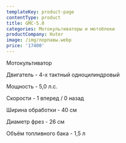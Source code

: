 ```yaml
---
templateKey: product-page
contentType: product
title: GMC-5.0
categories: Мотокультиваторы и мотоблоки
productCompany: Huter
image: /img/лорпавы.webp
price: '17400'
---
```

Мотокультиватор

Двигатель - 4-х тактный одноцилиндровый

Мощность - 5,0 л.с.

Скорости - 1 вперед / 0 назад

Ширина обработки - 40 см

Диаметр фрез - 26 см

Объём топливного бака - 1,5 л
